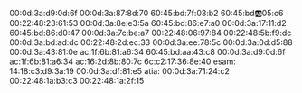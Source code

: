 00:0d:3a:d9:0d:6f
00:0d:3a:87:8d:70
60:45:bd:7f:03:b2
60:45:bd:ab:05:c6
00:22:48:23:61:53
00:0d:3a:8e:e3:5a
60:45:bd:86:e7:a0
00:0d:3a:17:11:d2
60:45:bd:86:d0:47
00:0d:3a:7c:be:a7
00:22:48:06:97:84
00:22:48:5b:f9:dc
00:0d:3a:bd:ad:dc
00:22:48:2d:ec:33
00:0d:3a:ee:78:5c
00:0d:3a:0d:d5:88
00:0d:3a:43:81:0e
ac:1f:6b:81:a6:34
60:45:bd:aa:43:c8
00:0d:3a:d9:0d:6f
ac:1f:6b:81:a6:34
ac:16:2d:8b:80:7c
6c:c2:17:36:8e:40
esam:
14:18:c3:d9:3a:19
00:0d:3a:df:81:e5
atia:
00:0d:3a:71:24:c2
00:22:48:1a:b3:c3
00:22:48:1a:2f:15
